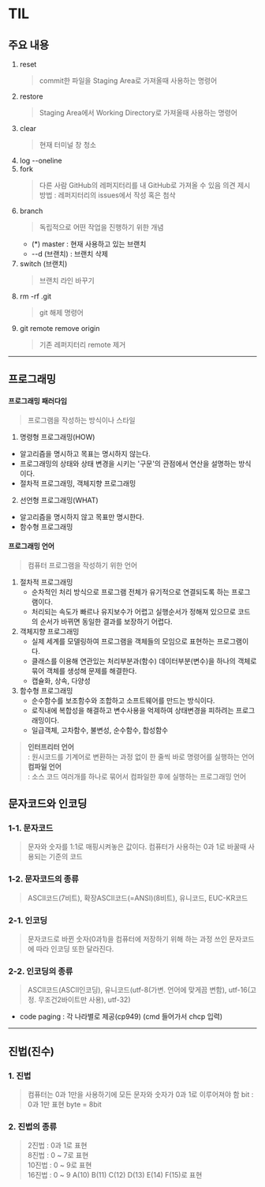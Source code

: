 # TIL

## 주요 내용

1. reset
   > commit한 파일을 Staging Area로 가져올때 사용하는 명령어
2. restore
   > Staging Area에서 Working Directory로 가져올때 사용하는 명령어
3. clear
   > 현재 터미널 창 청소
4. log --oneline
5. fork
   > 다른 사람 GitHub의 레퍼지터리를 내 GitHub로 가져올 수 있음
   > 의견 제시 방법 : 레퍼지터리의 issues에서 작성 혹은 첨삭
6. branch
   > 독립적으로 어떤 작업을 진행하기 위한 개념
   - (\*) master : 현재 사용하고 있는 브랜치
   - --d (브랜치) : 브랜치 삭제
7. switch (브랜치)
   > 브랜치 라인 바꾸기
8. rm -rf .git
   > git 해제 명령어
9. git remote remove origin
   > 기존 레퍼지터리 remote 제거

---

## 프로그래밍

#### 프로그래밍 패러다임

> 프로그램을 작성하는 방식이나 스타일

1. 명령형 프로그래밍(HOW)

- 알고리즘을 명시하고 목표는 명시하지 않는다.
- 프로그래밍의 상태와 상태 변경을 시키는 '구문'의 관점에서 연산을 설명하는 방식이다.
- 절차적 프로그래밍, 객체지향 프로그래밍

2. 선언형 프로그래밍(WHAT)

- 알고리즘을 명시하지 않고 목표만 명시한다.
- 함수형 프로그래밍

#### 프로그래밍 언어

> 컴퓨터 프로그램을 작성하기 위한 언어

1. 절차적 프로그래밍
   - 순차적인 처리 방식으로 프로그램 전체가 유기적으로 연결되도록 하는 프로그램이다.
   - 처리되는 속도가 빠르나 유지보수가 어렵고 실행순서가 정해져 있으므로 코드의 순서가 바뀌면 동일한 결과를 보장하기 어렵다.
2. 객체지향 프로그래밍
   - 실제 세계를 모델링하여 프로그램을 객체들의 모임으로 표현하는 프로그램이다.
   - 클래스를 이용해 연관있는 처리부분과(함수) 데이터부분(변수)을 하나의 객체로 묶어 객체를 생성해 문제를 해결한다.
   - 캡슐화, 상속, 다양성
3. 함수형 프로그래밍
   - 순수함수를 보조함수와 조합하고 소프트웨어를 만드는 방식이다.
   - 로직내에 복합성을 해결하고 변수사용을 억제하여 상태변경을 피하려는 프로그래밍이다.
   - 일급객체, 고차함수, 불변성, 순수함수, 합성함수

> **인터프리터 언어**  
> : 원시코드를 기계어로 변환하는 과정 없이 한 줄씩 바로 명령어를 실행하는 언어  
> **컴파일 언어**  
> : 소스 코드 여러개를 하나로 묶어서 컴파일한 후에 실행하는 프로그래밍 언어

## 문자코드와 인코딩

### 1-1. 문자코드

> 문자와 숫자를 1:1로 매핑시켜놓은 값이다.
> 컴퓨터가 사용하는 0과 1로 바꿀때 사용되는 기준의 코드

### 1-2. 문자코드의 종류

> ASCII코드(7비트), 확장ASCII코드(=ANSI)(8비트), 유니코드, EUC-KR코드

### 2-1. 인코딩

> 문자코드로 바뀐 숫자(0과1)을 컴퓨터에 저장하기 위해 하는 과정
> 쓰인 문자코드에 따라 인코딩 또한 달라진다.

### 2-2. 인코딩의 종류

> ASCII코드(ASCII인코딩), 유니코드(utf-8(가변. 언어에 맞게끔 변함), utf-16(고정. 무조건2바이트만 사용), utf-32)

- code paging : 각 나라별로 제공(cp949) (cmd 들어가서 chcp 입력)

---

## 진법(진수)

### 1. 진법

> 컴퓨터는 0과 1만을 사용하기에 모든 문자와 숫자가 0과 1로 이루어져야 함
> bit : 0과 1만 표현
> byte = 8bit

### 2. 진법의 종류

> 2진법 : 0과 1로 표현  
> 8진법 : 0 ~ 7로 표현  
> 10진법 : 0 ~ 9로 표현  
> 16진법 : 0 ~ 9 A(10) B(11) C(12) D(13) E(14) F(15)로 표현

